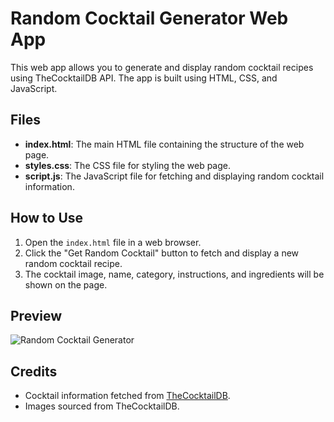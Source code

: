# Random Cocktail Generator Web App

This web app allows you to generate and display random cocktail recipes using TheCocktailDB API. The app is built using HTML, CSS, and JavaScript.

## Files

- **index.html**: The main HTML file containing the structure of the web page.
- **styles.css**: The CSS file for styling the web page.
- **script.js**: The JavaScript file for fetching and displaying random cocktail information.

## How to Use

1. Open the `index.html` file in a web browser.
2. Click the "Get Random Cocktail" button to fetch and display a new random cocktail recipe.
3. The cocktail image, name, category, instructions, and ingredients will be shown on the page.

## Preview

![Random Cocktail Generator](screenshot.png)

## Credits

- Cocktail information fetched from [TheCocktailDB](https://www.thecocktaildb.com/).
- Images sourced from TheCocktailDB.
